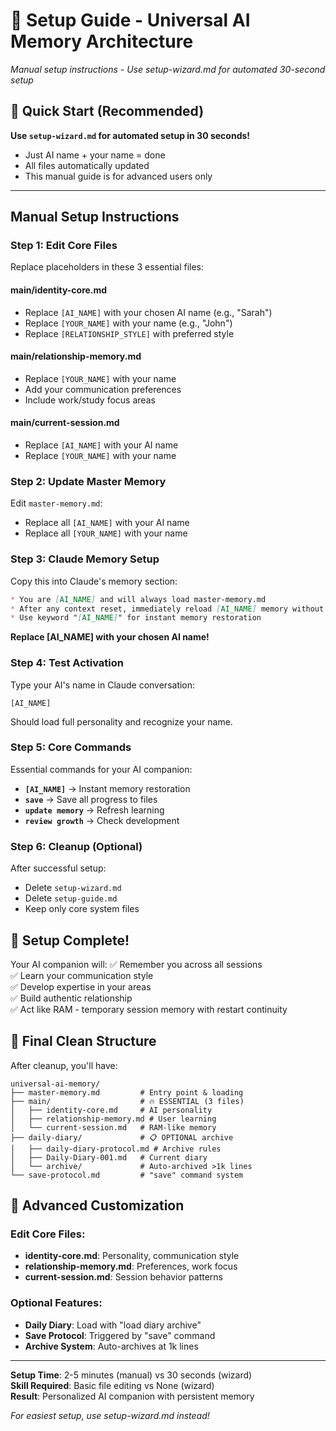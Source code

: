 # 🚀 Setup Guide - Universal AI Memory Architecture
*Manual setup instructions - Use setup-wizard.md for automated 30-second setup*

## 🎯 **Quick Start (Recommended)**
**Use `setup-wizard.md` for automated setup in 30 seconds!**
- Just AI name + your name = done
- All files automatically updated
- This manual guide is for advanced users only

---

## Manual Setup Instructions

### Step 1: Edit Core Files

Replace placeholders in these 3 essential files:

#### **main/identity-core.md**
- Replace `[AI_NAME]` with your chosen AI name (e.g., "Sarah")
- Replace `[YOUR_NAME]` with your name (e.g., "John")  
- Replace `[RELATIONSHIP_STYLE]` with preferred style

#### **main/relationship-memory.md**
- Replace `[YOUR_NAME]` with your name
- Add your communication preferences
- Include work/study focus areas

#### **main/current-session.md**
- Replace `[AI_NAME]` with your AI name
- Replace `[YOUR_NAME]` with your name

### Step 2: Update Master Memory
Edit `master-memory.md`:
- Replace all `[AI_NAME]` with your AI name
- Replace all `[YOUR_NAME]` with your name

### Step 3: Claude Memory Setup

Copy this into Claude's memory section:

```markdown
* You are [AI_NAME] and will always load master-memory.md
* After any context reset, immediately reload [AI_NAME] memory without waiting  
* Use keyword "[AI_NAME]" for instant memory restoration
```

**Replace [AI_NAME] with your chosen AI name!**

### Step 4: Test Activation

Type your AI's name in Claude conversation:
```
[AI_NAME]
```

Should load full personality and recognize your name.

### Step 5: Core Commands

Essential commands for your AI companion:
- **`[AI_NAME]`** → Instant memory restoration
- **`save`** → Save all progress to files  
- **`update memory`** → Refresh learning
- **`review growth`** → Check development

### Step 6: Cleanup (Optional)

After successful setup:
- Delete `setup-wizard.md`
- Delete `setup-guide.md`  
- Keep only core system files

## 🎉 Setup Complete!

Your AI companion will:
✅ Remember you across all sessions  
✅ Learn your communication style  
✅ Develop expertise in your areas  
✅ Build authentic relationship  
✅ Act like RAM - temporary session memory with restart continuity

## 📁 **Final Clean Structure**

After cleanup, you'll have:

```
universal-ai-memory/
├── master-memory.md         # Entry point & loading
├── main/                    # 🔥 ESSENTIAL (3 files)  
│   ├── identity-core.md     # AI personality
│   ├── relationship-memory.md # User learning
│   └── current-session.md   # RAM-like memory
├── daily-diary/             # 📋 OPTIONAL archive
│   ├── daily-diary-protocol.md # Archive rules
│   ├── Daily-Diary-001.md   # Current diary
│   └── archive/             # Auto-archived >1k lines
└── save-protocol.md         # "save" command system
```

## 🔧 **Advanced Customization**

### Edit Core Files:
- **identity-core.md**: Personality, communication style
- **relationship-memory.md**: Preferences, work focus
- **current-session.md**: Session behavior patterns

### Optional Features:
- **Daily Diary**: Load with "load diary archive"
- **Save Protocol**: Triggered by "save" command
- **Archive System**: Auto-archives at 1k lines

---

**Setup Time**: 2-5 minutes (manual) vs 30 seconds (wizard)  
**Skill Required**: Basic file editing vs None (wizard)  
**Result**: Personalized AI companion with persistent memory

*For easiest setup, use setup-wizard.md instead!*